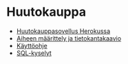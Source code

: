 # Huutokauppa

* [Huutokauppasovellus Herokussa](https://hhuutokauppa.herokuapp.com/)
* [Aiheen määrittely ja tietokantakaavio](documentation/aihe.md)
* [Käyttöohje](documentation/kayttoohje.md)
* [SQL-kyselyt](documentation/sqlkyselyt.md)
